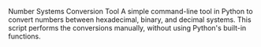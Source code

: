 Number Systems Conversion Tool
A simple command-line tool in Python to convert numbers between hexadecimal, binary, and decimal systems. This script performs the conversions manually, without using Python's built-in functions.
